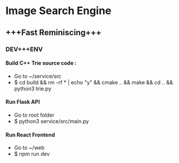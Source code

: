 # Image Search Engine

## +++Fast Reminiscing+++


### DEV+++ENV
#### Build C++ Trie source code :

- Go to ~/service/src
- $ cd build && rm -rf * | echo "y" && cmake .. && make && cd .. && python3 trie.py

#### Run Flask API

- Go to root folder
- $ python3 service/src/main.py

#### Run React Frontend

- Go to ~/web
- $ npm run dev

